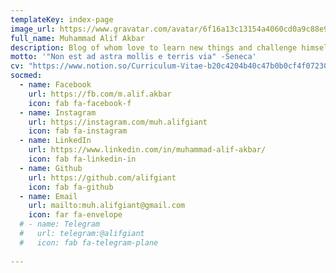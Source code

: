 ```yaml
---
templateKey: index-page
image_url: https://www.gravatar.com/avatar/6f16a13c13154a4060cd0a9c88e9b078?s=200&d=monsterid&r=g
full_name: Muhammad Alif Akbar
description: Blog of whom love to learn new things and challenge himself.
motto: '"Non est ad astra mollis e terris via" -Seneca'
cv: "https://www.notion.so/Curriculum-Vitae-b20c4204b40c47b0b0cf4f07230e4a7d"
socmed:
  - name: Facebook
    url: https://fb.com/m.alif.akbar
    icon: fab fa-facebook-f
  - name: Instagram
    url: https://instagram.com/muh.alifgiant
    icon: fab fa-instagram
  - name: LinkedIn
    url: https://www.linkedin.com/in/muhammad-alif-akbar/
    icon: fab fa-linkedin-in
  - name: Github
    url: https://github.com/alifgiant
    icon: fab fa-github
  - name: Email
    url: mailto:muh.alifgiant@gmail.com
    icon: far fa-envelope
  # - name: Telegram
  #   url: telegram:@alifgiant
  #   icon: fab fa-telegram-plane
    
---
```

